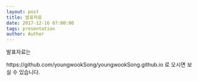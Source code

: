 ```yaml
---
layout: post
title: 발표자료
date: 2017-12-16 07:00:00
tags: presentation
author: Author
---
```


발표자료는
<p>https://github.com/youngwookSong/youngwookSong.github.io 로 오시면 보실 수 있습니다.</p>
